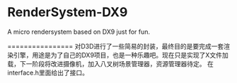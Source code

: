 RenderSystem-DX9
================

A micro rendersystem based on DX9 just for fun.

================
对D3D进行了一些简易的封装，最终目的是要完成一套渲染引擎，用途是为了自己的DX9项目，也是一种乐趣吧。现在只是实现了X文件加载，下一阶段将改进摄像机，加入八叉树场景管理器，资源管理器待定。
在interface.h里面给出了接口。


